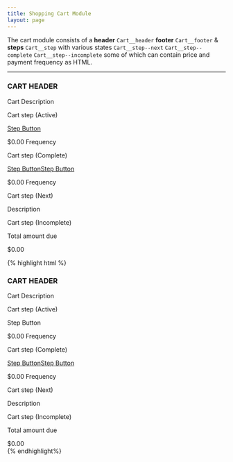 ```yaml
---
title: Shopping Cart Module
layout: page
---
```


<p class="t-4">The cart module consists of a <strong>header</strong> <code>Cart__header</code> <strong>footer</strong> <code>Cart__footer</code> &amp; <strong>steps</strong> <code>Cart__step</code> with various states <code>Cart__step--next</code> <code>Cart__step--complete</code> <code>Cart__step--incomplete</code> some of which can contain price and payment frequency as HTML.</p>

<hr />

<div class="w-75 m-bottom-7">

<div class="Cart__wrapper">
    <div class="Cart__header">
        <h3>CART HEADER</h3>
        <p>Cart Description</p>
    </div><!--Cart__header-->
    <div class="Cart__step">
        <div class="Cart__actions">
            <p class="Cart__heading">Cart step (Active)</p>
            <a href="#">Step Button</a>
        </div><!--Cart__actions--><p class="Cart__step-price">$0.00 <span>Frequency</span></p>
    </div><!--Cart__step-->
    <div class="Cart__step Cart__step--complete">
        <div class="Cart__actions">
            <p class="Cart__heading">Cart step (Complete)</p>
            <a href="#">Step Button</a><a href="#">Step Button</a>
        </div><!--Cart__actions--><p class="Cart__step-price">$0.00 <span>Frequency</span></p>
    </div><!--Cart__step-->
    <div class="Cart__step Cart__step--next">
            <p class="Cart__heading">Cart step (Next)</p>
            <span>Description</span>
    </div><!--Cart__step-->
    <div class="Cart__step Cart__step--incomplete">
            <p class="Cart__heading">Cart step (Incomplete)</p>
    </div><!--Cart__step-->
    <div class="Cart__footer">
        <div class="Cart__total-price"><p>Total amount due</p><span>$0.00</span></div>
    </div><!--Cart__footer-->
</div><!--Cart__wrapper-->

</div>

{% highlight html %}
<div class="Cart__wrapper">
    <div class="Cart__header">
        <h3>CART HEADER</h3>
        <p>Cart Description</p>
    </div><!--Cart__header-->
    <div class="Cart__step">
        <div class="Cart__actions">
            <p class="Cart__heading">Cart step (Active)</p>
            <a href"#">Step Button</a>
        </div><!--Cart__actions--><p class="Cart__step-price">$0.00 <span>Frequency</span></p>
    </div><!--Cart__step-->
    <div class="Cart__step Cart__step--complete">
        <div class="Cart__actions">
            <p class="Cart__heading">Cart step (Complete)</p>
            <a href="#">Step Button</a><a href="#">Step Button</a>
        </div><!--Cart__actions--><p class="Cart__step-price">$0.00 <span>Frequency</span></p>
    </div><!--Cart__step-->
    <div class="Cart__step Cart__step--next">
            <p class="Cart__heading">Cart step (Next)</p>
            <span>Description</span>
    </div><!--Cart__step-->
    <div class="Cart__step Cart__step--incomplete">
            <p class="Cart__heading">Cart step (Incomplete)</p>
    </div><!--Cart__step-->
    <div class="Cart__footer">
        <div class="Cart__total-price"><p>Total amount due</p><span>$0.00</span></div>
    </div><!--Cart__footer-->
</div><!--Cart__wrapper-->
{% endhighlight%}
